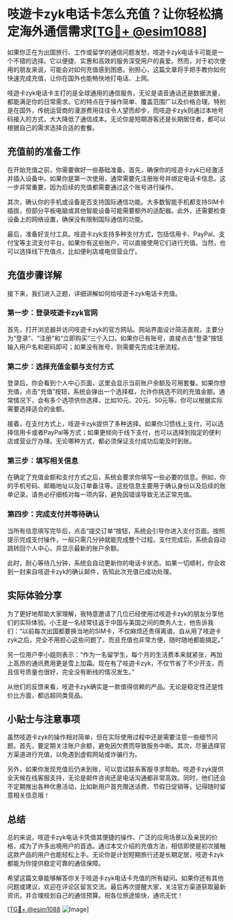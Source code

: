 # 吱遊卡zyk电话卡怎么充值？让你轻松搞定海外通信需求[[TG💪+ @esim1088](https://t.me/s/esim1088)]

如果你正在为出国旅行、工作或留学的通信问题发愁，吱遊卡zyk电话卡可能是一个不错的选择。它以便捷、实惠和高效的服务深受用户的喜爱。然而，对于初次使用的朋友来说，可能会对如何充值感到困惑。别担心，这篇文章将手把手教你如何快速完成充值，让你在国外也能畅快地打电话、上网。

吱遊卡zyk电话卡主打的是全球通用的通信服务，无论是语音通话还是数据流量，都能满足你的日常需求。它的特点在于操作简单、覆盖范围广以及价格合理。特别是在国外，传统运营商的漫游费用往往令人望而却步，而吱遊卡zyk则通过本地号码接入的方式，大大降低了通信成本。无论你是短期游客还是长期居住者，都可以根据自己的需求选择合适的套餐。

## 充值前的准备工作

在开始充值之前，你需要做好一些基础准备。首先，确保你的吱遊卡zyk已经激活并插入设备中。如果你是第一次使用，通常需要先注册账号并绑定电话卡信息。这一步非常重要，因为后续的充值都需要通过这个账号进行操作。

其次，确认你的手机或设备是否支持国际通信功能。大多数智能手机都支持SIM卡插拔，但部分平板电脑或其他智能设备可能需要额外的适配器。此外，还需要检查设备上的网络设置，确保没有限制国际通信的功能。

最后，准备好支付工具。吱遊卡zyk支持多种支付方式，包括信用卡、PayPal、支付宝等主流支付平台。如果你有这些账户，可以直接使用它们进行充值。当然，也可以选择线下充值点，比如便利店或电信营业厅。

## 充值步骤详解

接下来，我们进入正题，详细讲解如何给吱遊卡zyk电话卡充值。

### 第一步：登录吱遊卡zyk官网

首先，打开浏览器并访问吱遊卡zyk的官方网站。网站界面设计简洁直观，主要分为“登录”、“注册”和“立即购买”三个入口。如果你已有账号，直接点击“登录”按钮输入用户名和密码即可；如果没有账号，则需要先完成注册流程。

### 第二步：选择充值金额与支付方式

登录后，你会看到个人中心页面，这里会显示当前账户余额及可用套餐。如果你想充值，点击“充值”按钮，系统会弹出一个选择框，允许你挑选不同的充值金额。通常情况下，会有多个选项供你选择，比如10元、20元、50元等。你可以根据实际需要选择适合的金额。

接着，在支付方式上，吱遊卡zyk提供了多种选择。如果你习惯线上支付，可以选择信用卡或者PayPal等方式；如果更倾向于线下支付，也可以选择到指定的便利店或营业厅办理。无论哪种方式，都必须保证支付成功后能及时到账。

### 第三步：填写相关信息

在确定了充值金额和支付方式之后，系统会要求你填写一些必要的信息。例如，你的手机号码、邮箱地址以及订单备注等。这些信息主要用于确认身份以及后续的账单记录。请务必仔细核对每一项内容，避免因错误导致无法正常充值。

### 第四步：完成支付并等待确认

当所有信息填写完毕后，点击“提交订单”按钮，系统会引导你进入支付页面。按照提示完成支付操作，一般只需几分钟就能完成整个过程。支付完成后，系统会自动跳转回个人中心，并显示最新的账户余额。

此时，耐心等待几分钟，系统会自动更新你的电话卡状态。如果一切顺利，你会收到一封来自吱遊卡zyk的确认邮件，告知此次充值已成功处理。

## 实际体验分享

为了更好地帮助大家理解，我特意邀请了几位已经使用过吱遊卡zyk的朋友分享他们的实际体验。小王是一名经常往返于中国与美国之间的商务人士，他告诉我们：“以前每次出国都要换当地的SIM卡，不仅麻烦还贵得离谱。自从用了吱遊卡zyk之后，完全不用担心这些问题了。而且充值也非常方便，随时随地都能搞定。”

另一位用户李小姐则表示：“作为一名留学生，每个月的生活费本来就紧张，再加上高昂的通讯费用更是雪上加霜。现在有了吱遊卡zyk，不仅节省了不少开支，而且信号质量也很好，完全没有断线的情况发生。”

从他们的反馈来看，吱遊卡zyk确实是一款值得信赖的产品。无论是稳定性还是性价比方面，都远超同类竞品。

## 小贴士与注意事项

虽然吱遊卡zyk的操作相对简单，但在实际使用过程中还是需要注意一些细节问题。首先，要定期关注账户余额，避免因欠费而导致服务中断。其次，尽量选择官方渠道进行充值，以免遇到虚假网站或诈骗行为。

另外，如果你发现充值后仍未到账，可以尝试联系客服寻求帮助。吱遊卡zyk提供全天候在线客服支持，无论是邮件咨询还是电话沟通都非常高效。同时，他们还会不定期推出各种优惠活动，比如新用户首充赠送话费、节假日促销等，记得随时留意相关信息哦！

## 总结

总的来说，吱遊卡zyk电话卡凭借其便捷的操作、广泛的应用场景以及亲民的价格，成为了许多出境用户的首选。通过本文介绍的充值方法，相信即使是初次接触这款产品的用户也能轻松上手。无论你是计划短期旅行还是长期定居，吱遊卡zyk都能为你提供稳定可靠的通信保障。

希望这篇文章能够解答你关于吱遊卡zyk电话卡充值的所有疑问。如果你还有其他问题或建议，欢迎在评论区留言交流。最后再次提醒大家，关注官方渠道获取最新资讯，并合理规划自己的通信预算。祝各位旅途愉快，通讯无忧！

[[TG💪+ @esim1088](https://t.me/s/esim1088) ![Image](https://i.postimg.cc/4NQfJmqS/Snipaste-2025-05-13-00-14-12.png)]